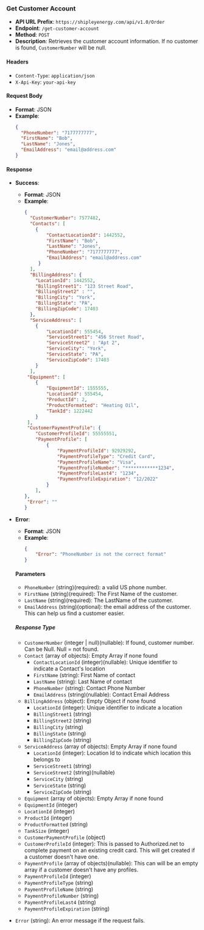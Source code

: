 ### Get Customer Account 
- **API URL Prefix**: `https://shipleyenergy.com/api/v1.0/Order`
- **Endpoint**: `/get-customer-account`
- **Method**: `POST`
- **Description**: Retrieves the customer account information. If no customer is found, `CustomerNumber` will be null.

#### Headers
- `Content-Type`: `application/json`
- `X-Api-Key`: `your-api-key`

#### Request Body
- **Format**: JSON
- **Example**:
    ```json
    {
      "PhoneNumber": "7177777777",
      "FirstName": "Bob", 
      "LastName": "Jones", 
      "EmailAddress": "email@address.com"
    }
    ```

#### Response
- **Success**:
  - **Format**: JSON
  - **Example**:
    ```json
    {
      "CustomerNumber": 7577482, 
      "Contacts": [
        {
            "ContactLocationId": 1442552,
            "FirstName": "Bob", 
            "LastName": "Jones",
            "PhoneNumber": "7177777777",
            "EmailAddress": "email@address.com"
         }
      ],
      "BillingAddress": {
        "LocationId": 1442552,
        "BillingStreet1": "123 Street Road", 
        "BillingStreet2" : "", 
        "BillingCity": "York",
        "BillingState": "PA", 
        "BillingZipCode": 17403
      },
      "ServiceAddress": [
        {
            "LocationId": 555454, 
            "ServiceStreet1": "456 Street Road", 
            "ServiceStreet2" : "Apt 2", 
            "ServiceCity": "York",
            "ServiceState": "PA", 
            "ServiceZipCode": 17403
        }
      ],
     "Equipment": [
        {
            "EquipmentId": 1555555,
            "LocationId": 555454, 
            "ProductId": 2,
            "ProductFormatted": "Heating Oil", 
            "TankId": 1222442
        }
     ], 
     "CustomerPaymentProfile": {
		"CustomerProfileId": 55555551,
        "PaymentProfile": [
		    {
                "PaymentProfileId": 92929292,
			    "PaymentProfileType": "Credit Card", 
			    "PaymentProfileName": "Visa", 
			    "PaymentProfileNumber": "************1234",
                "PaymentProfileLast4": "1234", 
			    "PaymentProfileExpiration": "12/2022"
		    }
        ],
	},
     "Error": ""
    }
    ```
  
- **Error**:
  - **Format**: JSON
  - **Example**:
    ```json
    {
        "Error": "PhoneNumber is not the correct format"
    }
    ```

  #### Parameters

  - `PhoneNumber` (string)(required): a valid US phone number.
  - `FirstName` (string)(required): The First Name of the customer.
  - `LastName` (string)(required): The LastName of the customer.
  - `EmailAddress` (string)(optional): the email address of the customer. This can help us find a customer easier.


  ##### Response Type

  - `CustomerNumber` (integer | null)(nullable): If found, customer number. Can be Null. Null = not found. 
  - `Contact` (array of objects): Empty Array if none found
    - `ContactLocationId` (integer)(nullable): Unique identifier to indicate a Contact's location 
    - `FirstName` (string): First Name of contact
    - `LastName` (string): Last Name of contact
    - `PhoneNumber` (string): Contact Phone Number
    - `EmailAddress` (string)(nullable):  Contact Email Address
  - `BillingAddress` (object): Empty Object if none found
    - `LocationId` (integer): Unique identifier to indicate a location
    - `BillingStreet1` (string)
    - `BillingStreet2` (string)
    - `BillingCity` (string)
    - `BillingState` (string)
    - `BillingZipCode` (string)  
  - `ServiceAddress` (array of objects): Empty Array if none found
    - `LocationId` (integer): Location Id to indicate which location this belongs to 
    - `ServiceStreet1` (string) 
    - `ServiceStreet2` (string)(nullable) 
    - `ServiceCity` (string) 
    - `ServiceState` (string) 
    - `ServiceZipCode` (string) 
   - `Equipment` (array of objects): Empty Array if none found
    - `EquipmentId` (integer)
    - `LocationId` (integer)
    - `ProductId` (integer)
    - `ProductFormatted` (string)
    - `TankSize` (integer)
   - `CustomerPaymentProfile` (object)
    - `CustomerProfileId` (integer): This is passed to Authorized.net to complete payment on an existing credit card. This will get created if a customer doesn't have one.
    - `PaymentProfile` (array of objects)(nullable): This can will be an empty array if a customer doesn't have any profiles.
	 - `PaymentProfileId` (integer)
	 - `PaymentProfileType` (string)
	 - `PaymentProfileName` (string)
	 - `PaymentProfileNumber` (string)
	 - `PaymentProfileLast4` (string)
	 - `PaymentProfileExpiration` (string)
 - `Error` (string): An error message if the request fails.